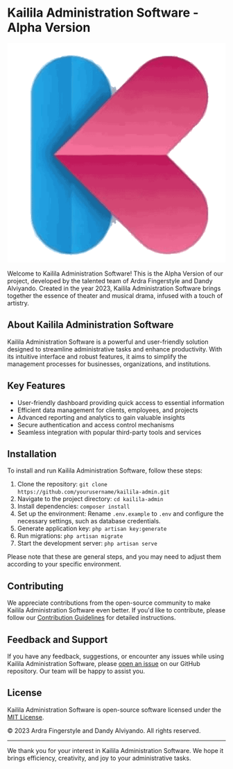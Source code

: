 # Kailila Administration Software - Alpha Version

![Kailila Logo](dashboard/public/images/logokailila.png)

Welcome to Kailila Administration Software! This is the Alpha Version of our project, developed by the talented team of Ardra Fingerstyle and Dandy Alviyando. Created in the year 2023, Kailila Administration Software brings together the essence of theater and musical drama, infused with a touch of artistry.

## About Kailila Administration Software

Kailila Administration Software is a powerful and user-friendly solution designed to streamline administrative tasks and enhance productivity. With its intuitive interface and robust features, it aims to simplify the management processes for businesses, organizations, and institutions.

## Key Features

- User-friendly dashboard providing quick access to essential information
- Efficient data management for clients, employees, and projects
- Advanced reporting and analytics to gain valuable insights
- Secure authentication and access control mechanisms
- Seamless integration with popular third-party tools and services

## Installation

To install and run Kailila Administration Software, follow these steps:

1. Clone the repository: `git clone https://github.com/yourusername/kailila-admin.git`
2. Navigate to the project directory: `cd kailila-admin`
3. Install dependencies: `composer install`
4. Set up the environment: Rename `.env.example` to `.env` and configure the necessary settings, such as database credentials.
5. Generate application key: `php artisan key:generate`
6. Run migrations: `php artisan migrate`
7. Start the development server: `php artisan serve`

Please note that these are general steps, and you may need to adjust them according to your specific environment.

## Contributing

We appreciate contributions from the open-source community to make Kailila Administration Software even better. If you'd like to contribute, please follow our [Contribution Guidelines](CONTRIBUTING.md) for detailed instructions.

## Feedback and Support

If you have any feedback, suggestions, or encounter any issues while using Kailila Administration Software, please [open an issue](https://github.com/yourusername/kailila-admin/issues) on our GitHub repository. Our team will be happy to assist you.

## License

Kailila Administration Software is open-source software licensed under the [MIT License](LICENSE.md).

© 2023 Ardra Fingerstyle and Dandy Alviyando. All rights reserved.

---

We thank you for your interest in Kailila Administration Software. We hope it brings efficiency, creativity, and joy to your administrative tasks.